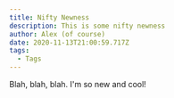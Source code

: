 ```yaml
---
title: Nifty Newness
description: This is some nifty newness
author: Alex (of course)
date: 2020-11-13T21:00:59.717Z
tags:
  - Tags
---
```

Blah, blah, blah. I'm so new and cool!